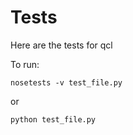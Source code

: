 # Tests

Here are the tests for qcl

To run:

`nosetests -v test_file.py`

or

`python test_file.py`
